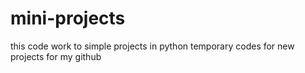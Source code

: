 # mini-projects
this code work to simple projects in python temporary codes for new projects for my github
